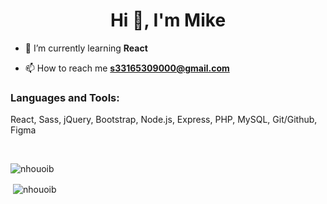<h1 align="center">Hi 👋, I'm Mike</h1>

- 🌱 I’m currently learning **React**

- 📫 How to reach me **s33165309000@gmail.com**

<h3 align="left">Languages and Tools:</h3>
<p>React, Sass, jQuery, Bootstrap, Node.js, Express, PHP, MySQL, Git/Github, Figma</p>

<br>

<p><img align="left" src="https://github-readme-stats.vercel.app/api/top-langs?username=nhouoib&show_icons=true&locale=en&layout=compact" alt="nhouoib" /></p>

<br>

<p>&nbsp;<img align="center" src="https://github-readme-stats.vercel.app/api?username=nhouoib&show_icons=true&locale=en" alt="nhouoib" /></p>
